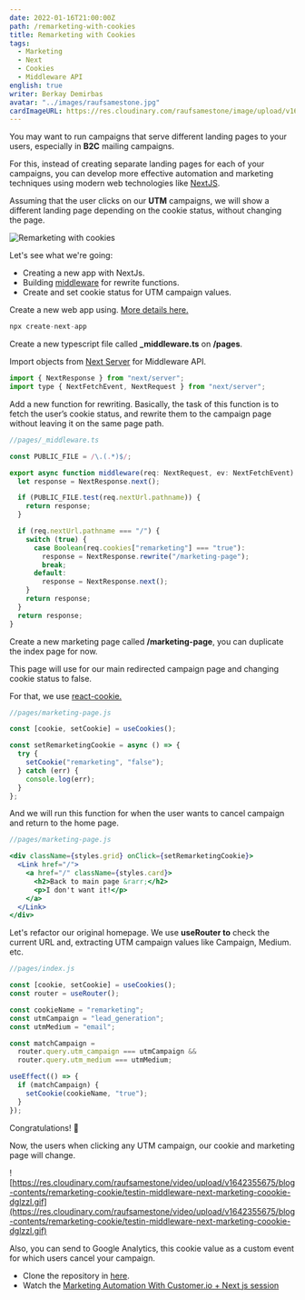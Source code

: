 ```yaml
---
date: 2022-01-16T21:00:00Z
path: /remarketing-with-cookies
title: Remarketing with Cookies
tags:
  - Marketing
  - Next
  - Cookies
  - Middleware API
english: true
writer: Berkay Demirbas
avatar: "../images/raufsamestone.jpg"
cardImageURL: https://res.cloudinary.com/raufsamestone/image/upload/v1642357843/blog-contents/remarketing-cookie/ofraawmgxed6k7wz1gkv.png
---
```


You may want to run campaigns that serve different landing pages to your users, especially in **B2C** mailing campaigns.

For this, instead of creating separate landing pages for each of your campaigns, you can develop more effective automation and marketing techniques using modern web technologies like [NextJS](https://nextjs.org/).

Assuming that the user clicks on our **UTM** campaigns, we will show a different landing page depending on the cookie status, without changing the page.

![Remarketing with cookies](https://res.cloudinary.com/raufsamestone/image/upload/v1642353975/blog-contents/remarketing-cookie/pg5hxxbpqsvmhncor0ub.png)

Let's see what we're going:

- Creating a new app with NextJs.
- Building [middleware](https://nextjs.org/docs/middleware) for rewrite functions.
- Create and set cookie status for UTM campaign values.

Create a new web app using. [More details here.](https://nextjs.org/learn/basics/create-nextjs-app/setup)

```jsx
npx create-next-app
```

Create a new typescript file called **\_middleware.ts** on **/pages**.

Import objects from [Next Server](https://nextjs.org/docs/api-reference/next/server) for Middleware API.

```jsx
import { NextResponse } from "next/server";
import type { NextFetchEvent, NextRequest } from "next/server";
```

Add a new function for rewriting. Basically, the task of this function is to fetch the user’s cookie status, and rewrite them to the campaign page without leaving it on the same page path.

```jsx
//pages/_middleware.ts

const PUBLIC_FILE = /\.(.*)$/;

export async function middleware(req: NextRequest, ev: NextFetchEvent) {
  let response = NextResponse.next();

  if (PUBLIC_FILE.test(req.nextUrl.pathname)) {
    return response;
  }

  if (req.nextUrl.pathname === "/") {
    switch (true) {
      case Boolean(req.cookies["remarketing"] === "true"):
        response = NextResponse.rewrite("/marketing-page");
        break;
      default:
        response = NextResponse.next();
    }
    return response;
  }
  return response;
}
```

Create a new marketing page called **/marketing-page**, you can duplicate the index page for now.

This page will use for our main redirected campaign page and changing cookie status to false.

For that, we use [react-cookie.](https://www.npmjs.com/package/react-cookie)

```jsx
//pages/marketing-page.js

const [cookie, setCookie] = useCookies();

const setRemarketingCookie = async () => {
  try {
    setCookie("remarketing", "false");
  } catch (err) {
    console.log(err);
  }
};
```

And we will run this function for when the user wants to cancel campaign and return to the home page.

```jsx
//pages/marketing-page.js

<div className={styles.grid} onClick={setRemarketingCookie}>
  <Link href="/">
    <a href="/" className={styles.card}>
      <h2>Back to main page &rarr;</h2>
      <p>I don't want it!</p>
    </a>
  </Link>
</div>
```

Let's refactor our original homepage. We use **useRouter to** check the current URL and, extracting UTM campaign values like Campaign, Medium. etc.

```jsx
//pages/index.js

const [cookie, setCookie] = useCookies();
const router = useRouter();

const cookieName = "remarketing";
const utmCampaign = "lead_generation";
const utmMedium = "email";

const matchCampaign =
  router.query.utm_campaign === utmCampaign &&
  router.query.utm_medium === utmMedium;

useEffect(() => {
  if (matchCampaign) {
    setCookie(cookieName, "true");
  }
});
```

Congratulations! 🎉

Now, the users when clicking any UTM campaign, our cookie and marketing page will change.

![https://res.cloudinary.com/raufsamestone/video/upload/v1642355675/blog-contents/remarketing-cookie/testin-middleware-next-marketing-coookie-dglzzl.gif](https://res.cloudinary.com/raufsamestone/video/upload/v1642355675/blog-contents/remarketing-cookie/testin-middleware-next-marketing-coookie-dglzzl.gif)

Also, you can send to Google Analytics, this cookie value as a custom event for which users cancel your campaign.

- Clone the repository in [here](https://github.com/raufsamestone/next-middleware-remarketing-with-cookie).
- Watch the [Marketing Automation With Customer.io + Next js session](https://www.youtube.com/watch?v=PIOMMQuwq8Y)
